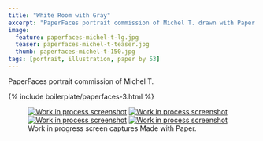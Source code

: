 ```yaml
---
title: "White Room with Gray"
excerpt: "PaperFaces portrait commission of Michel T. drawn with Paper by 53 on an iPad."
image: 
  feature: paperfaces-michel-t-lg.jpg
  teaser: paperfaces-michel-t-teaser.jpg
  thumb: paperfaces-michel-t-150.jpg
tags: [portrait, illustration, paper by 53]
---
```


PaperFaces portrait commission of Michel T. 

{% include boilerplate/paperfaces-3.html %}

<figure class="third">
  <a href="{{ site.url }}/images/paperfaces-michel-t-process-1-lg.jpg"><img src="{{ site.url }}/images/paperfaces-michel-t-process-1-600.jpg" alt="Work in process screenshot"></a>
  <a href="{{ site.url }}/images/paperfaces-michel-t-process-2-lg.jpg"><img src="{{ site.url }}/images/paperfaces-michel-t-process-2-600.jpg" alt="Work in process screenshot"></a>
  <a href="{{ site.url }}/images/paperfaces-michel-t-process-3-lg.jpg"><img src="{{ site.url }}/images/paperfaces-michel-t-process-3-600.jpg" alt="Work in process screenshot"></a>
  <a href="{{ site.url }}/images/paperfaces-michel-t-process-4-lg.jpg"><img src="{{ site.url }}/images/paperfaces-michel-t-process-4-600.jpg" alt="Work in process screenshot"></a>
  <figcaption>Work in progress screen captures Made with Paper.</figcaption>
</figure>